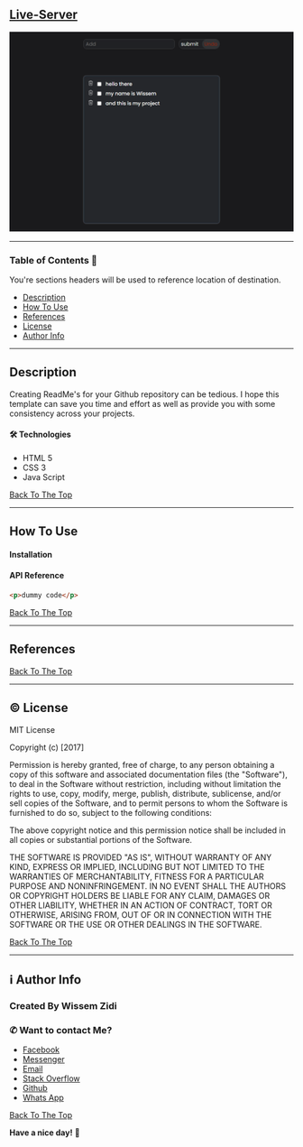 ## [Live-Server](https://todo-wissem.netlify.app)

<img src="./preview.png" alt="">

---

### Table of Contents 👋

You're sections headers will be used to reference location of destination.

- [Description](#description)
- [How To Use](#how-to-use)
- [References](#references)
- [License](#license)
- [Author Info](#author-info)

---

## Description

Creating ReadMe's for your Github repository can be tedious. I hope this template can save you time and effort as well as provide you with some consistency across your projects.

#### 🛠️ Technologies

- HTML 5
- CSS 3
- Java Script

[Back To The Top](#)

---

## How To Use

#### Installation

#### API Reference

```html
<p>dummy code</p>
```

[Back To The Top](#)

---

## References

[Back To The Top](#)

---

## ©️ License

MIT License

Copyright (c) [2017]

Permission is hereby granted, free of charge, to any person obtaining a copy
of this software and associated documentation files (the "Software"), to deal
in the Software without restriction, including without limitation the rights
to use, copy, modify, merge, publish, distribute, sublicense, and/or sell
copies of the Software, and to permit persons to whom the Software is
furnished to do so, subject to the following conditions:

The above copyright notice and this permission notice shall be included in all
copies or substantial portions of the Software.

THE SOFTWARE IS PROVIDED "AS IS", WITHOUT WARRANTY OF ANY KIND, EXPRESS OR
IMPLIED, INCLUDING BUT NOT LIMITED TO THE WARRANTIES OF MERCHANTABILITY,
FITNESS FOR A PARTICULAR PURPOSE AND NONINFRINGEMENT. IN NO EVENT SHALL THE
AUTHORS OR COPYRIGHT HOLDERS BE LIABLE FOR ANY CLAIM, DAMAGES OR OTHER
LIABILITY, WHETHER IN AN ACTION OF CONTRACT, TORT OR OTHERWISE, ARISING FROM,
OUT OF OR IN CONNECTION WITH THE SOFTWARE OR THE USE OR OTHER DEALINGS IN THE
SOFTWARE.

[Back To The Top](#)

---

## ℹ️ Author Info

### Created By Wissem Zidi <img src="https://github.com/Wissem-Zidi/styled-card/blob/main/page%20logo.jpg" alt="" height="30">

### ✆ Want to contact Me?

- [Facebook](https://www.facebook.com/wissem.zidi.ofc/)
- [Messenger](https://msng.link/o/?wissem.zidi.ofc=fm)
- [Email](https://mail.google.com/mail/u/0/?fs=1&tf=cm&source=mailto&to=wissem.zidi.ofc@gmail.com)
- [Stack Overflow](https://stackoverflow.com/users/19135958/wissem)
- [Github](https://github.com/Wissem-Zidi/)
- [Whats App](https://wa.me/25561960?text=)

[Back To The Top](#)

**Have a nice day!** 🚀
